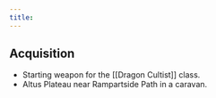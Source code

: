 ```yaml
---
title:
---
```


## Acquisition
- Starting weapon for the [[Dragon Cultist]] class.
- Altus Plateau near Rampartside Path in a caravan.